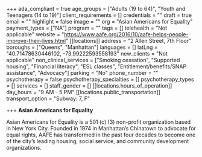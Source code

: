 +++
ada_compliant = true
age_groups = ["Adults (19 to 64)", "Youth and Teenagers (14 to 19)"]
client_requirements = []
credentials = ""
draft = true
email = ""
highlight = false
image = ""
org = "Asian Americans for Equality"
payment_types = ["NA"]
program = ""
tags = []
telehealth = "Not applicable"
website = "https://www.aafe.org/2016/10/aafe-helps-people-improve-their-lives.html"
[[locations]]
address = "2 Allen Street, 7th Floor"
boroughs = ["Queens", "Manhattan"]
languages = []
latLng = "40.71478630446102, -73.99222593558193"
new_clients = "Not applicable"
non_clinical_services = ["Smoking cessation", "Supported housing", "Financial literacy", "ESL classes", "Entitlement/benefits/SNAP assistance", "Advocacy"]
parking = "No"
phone_number = ""
psychotherapy = false
psychotherapy_specialties = []
psychotherapy_types = []
services = []
staff_gender = []
[[locations.hours_of_operation]]
day_hours = "9 AM - 5 PM"
[[locations.public_transportation]]
transport_option = "Subway: 7, F"

+++
**Asian Americans for Equality**

Asian Americans for Equality is a 501 (c) (3) non-profit organization based in New York City. Founded in 1974 in Manhattan’s Chinatown to advocate for equal rights, AAFE has transformed in the past four decades to become one of the city’s leading housing, social service, and community development organizations.